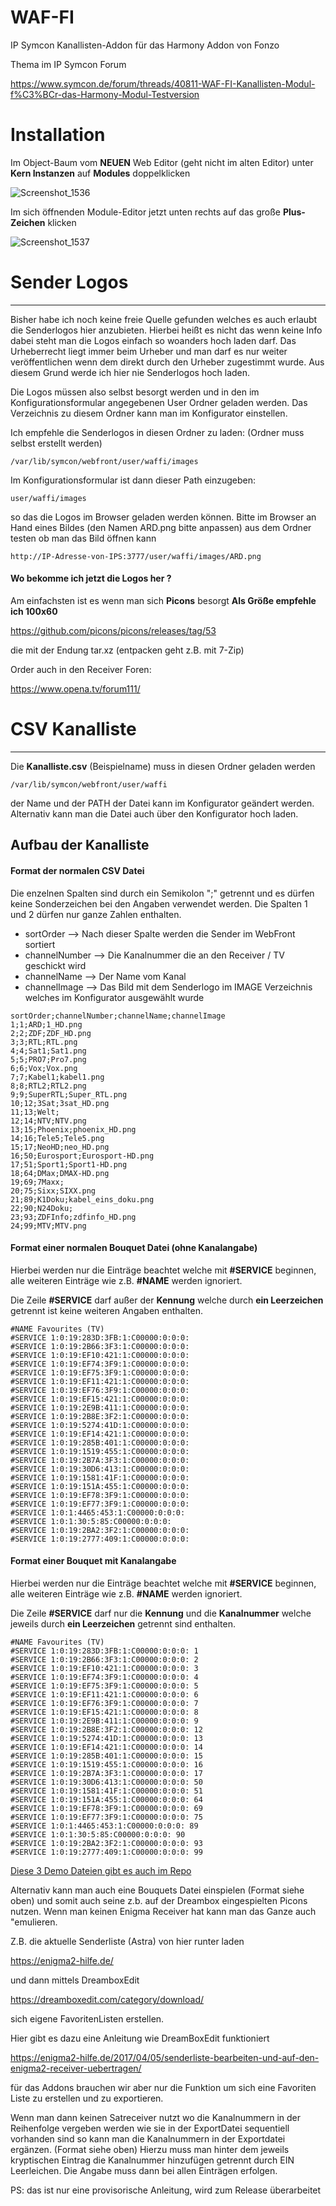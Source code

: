 # WAF-FI
IP Symcon Kanallisten-Addon für das Harmony Addon von Fonzo

Thema im IP Symcon Forum

https://www.symcon.de/forum/threads/40811-WAF-FI-Kanallisten-Modul-f%C3%BCr-das-Harmony-Modul-Testversion


# Installation

Im Object-Baum vom __NEUEN__ Web Editor (geht nicht im alten Editor) unter __Kern Instanzen__ auf __Modules__ doppelklicken

![Screenshot_1536](https://user-images.githubusercontent.com/26260572/58562438-89485600-8229-11e9-838a-2977141e324d.jpg)

Im sich öffnenden Module-Editor jetzt unten rechts auf das große __Plus-Zeichen__ klicken

![Screenshot_1537](https://user-images.githubusercontent.com/26260572/58562725-1ab7c800-822a-11e9-89e7-7153feb86fb1.jpg)



# Sender Logos
------------
Bisher habe ich noch keine freie Quelle gefunden welches es auch erlaubt die Senderlogos hier anzubieten. Hierbei heißt es nicht das wenn keine Info dabei steht man die Logos einfach so woanders hoch laden darf. Das Urheberrecht liegt immer beim Urheber und man darf es nur weiter veröffentlichen wenn dem direkt durch den Urheber zugestimmt wurde. Aus diesem Grund werde ich hier nie Senderlogos hoch laden.

Die Logos müssen also selbst besorgt werden und in den im Konfigurationsformular angegebenen User Ordner geladen werden.
Das Verzeichnis zu diesem Ordner kann man im Konfigurator einstellen.

Ich empfehle die Senderlogos in diesen Ordner zu laden: (Ordner muss selbst erstellt werden)
```
/var/lib/symcon/webfront/user/waffi/images
```
Im Konfigurationsformular ist dann dieser Path einzugeben:
```
user/waffi/images
```
so das die Logos im Browser geladen werden können.
Bitte im Browser an Hand eines Bildes (den Namen ARD.png bitte anpassen) aus dem Ordner testen ob man das Bild öffnen kann
```
http://IP-Adresse-von-IPS:3777/user/waffi/images/ARD.png
```

#### Wo bekomme ich jetzt die Logos her ?

Am einfachsten ist es wenn man sich __Picons__ besorgt
__Als Größe empfehle ich 100x60__

https://github.com/picons/picons/releases/tag/53 

die mit der Endung tar.xz (entpacken geht z.B. mit 7-Zip)

Order auch in den Receiver Foren:

https://www.opena.tv/forum111/




# CSV Kanalliste
--------------

Die __Kanalliste.csv__ (Beispielname) muss in diesen Ordner geladen werden
```
/var/lib/symcon/webfront/user/waffi
```
der Name und der PATH der Datei kann im Konfigurator geändert werden.
Alternativ kann man die Datei auch über den Konfigurator hoch laden.

## Aufbau der Kanalliste
#### Format der normalen CSV Datei

Die enzelnen Spalten sind durch ein Semikolon ";" getrennt und es dürfen keine Sonderzeichen bei den Angaben verwendet werden.
Die Spalten 1 und 2 dürfen nur ganze Zahlen enthalten.
- sortOrder --> Nach dieser Spalte werden die Sender im WebFront sortiert
- channelNumber --> Die Kanalnummer die an den Receiver / TV geschickt wird
- channelName --> Der Name vom Kanal
- channelImage --> Das Bild mit dem Senderlogo im IMAGE Verzeichnis welches im Konfigurator ausgewählt wurde

```
sortOrder;channelNumber;channelName;channelImage
1;1;ARD;1_HD.png
2;2;ZDF;ZDF_HD.png
3;3;RTL;RTL.png
4;4;Sat1;Sat1.png
5;5;PRO7;Pro7.png
6;6;Vox;Vox.png
7;7;Kabel1;kabel1.png
8;8;RTL2;RTL2.png
9;9;SuperRTL;Super_RTL.png
10;12;3Sat;3sat_HD.png
11;13;Welt;
12;14;NTV;NTV.png
13;15;Phoenix;phoenix_HD.png
14;16;Tele5;Tele5.png
15;17;NeoHD;neo_HD.png
16;50;Eurosport;Eurosport-HD.png
17;51;Sport1;Sport1-HD.png
18;64;DMax;DMAX-HD.png
19;69;7Maxx;
20;75;Sixx;SIXX.png
21;89;K1Doku;kabel_eins_doku.png
22;90;N24Doku;
23;93;ZDFInfo;zdfinfo_HD.png
24;99;MTV;MTV.png
```

#### Format einer normalen Bouquet Datei (ohne Kanalangabe)
Hierbei werden nur die Einträge beachtet welche mit __#SERVICE__ beginnen, 
alle weiteren Einträge wie z.B. __#NAME__ werden ignoriert.

Die Zeile __#SERVICE__ darf außer der __Kennung__ welche durch __ein Leerzeichen__ getrennt ist keine weiteren Angaben enthalten.
```
#NAME Favourites (TV)
#SERVICE 1:0:19:283D:3FB:1:C00000:0:0:0:
#SERVICE 1:0:19:2B66:3F3:1:C00000:0:0:0:
#SERVICE 1:0:19:EF10:421:1:C00000:0:0:0:
#SERVICE 1:0:19:EF74:3F9:1:C00000:0:0:0:
#SERVICE 1:0:19:EF75:3F9:1:C00000:0:0:0:
#SERVICE 1:0:19:EF11:421:1:C00000:0:0:0:
#SERVICE 1:0:19:EF76:3F9:1:C00000:0:0:0:
#SERVICE 1:0:19:EF15:421:1:C00000:0:0:0:
#SERVICE 1:0:19:2E9B:411:1:C00000:0:0:0:
#SERVICE 1:0:19:2B8E:3F2:1:C00000:0:0:0:
#SERVICE 1:0:19:5274:41D:1:C00000:0:0:0:
#SERVICE 1:0:19:EF14:421:1:C00000:0:0:0:
#SERVICE 1:0:19:285B:401:1:C00000:0:0:0:
#SERVICE 1:0:19:1519:455:1:C00000:0:0:0:
#SERVICE 1:0:19:2B7A:3F3:1:C00000:0:0:0:
#SERVICE 1:0:19:30D6:413:1:C00000:0:0:0:
#SERVICE 1:0:19:1581:41F:1:C00000:0:0:0:
#SERVICE 1:0:19:151A:455:1:C00000:0:0:0:
#SERVICE 1:0:19:EF78:3F9:1:C00000:0:0:0:
#SERVICE 1:0:19:EF77:3F9:1:C00000:0:0:0:
#SERVICE 1:0:1:4465:453:1:C00000:0:0:0:
#SERVICE 1:0:1:30:5:85:C00000:0:0:0:
#SERVICE 1:0:19:2BA2:3F2:1:C00000:0:0:0:
#SERVICE 1:0:19:2777:409:1:C00000:0:0:0:
```

#### Format einer Bouquet mit Kanalangabe
Hierbei werden nur die Einträge beachtet welche mit __#SERVICE__ beginnen, 
alle weiteren Einträge wie z.B. __#NAME__ werden ignoriert.

Die Zeile __#SERVICE__ darf nur die __Kennung__ und die __Kanalnummer__ welche jeweils durch __ein Leerzeichen__ getrennt sind enthalten.
```
#NAME Favourites (TV)
#SERVICE 1:0:19:283D:3FB:1:C00000:0:0:0: 1
#SERVICE 1:0:19:2B66:3F3:1:C00000:0:0:0: 2
#SERVICE 1:0:19:EF10:421:1:C00000:0:0:0: 3
#SERVICE 1:0:19:EF74:3F9:1:C00000:0:0:0: 4
#SERVICE 1:0:19:EF75:3F9:1:C00000:0:0:0: 5
#SERVICE 1:0:19:EF11:421:1:C00000:0:0:0: 6
#SERVICE 1:0:19:EF76:3F9:1:C00000:0:0:0: 7
#SERVICE 1:0:19:EF15:421:1:C00000:0:0:0: 8
#SERVICE 1:0:19:2E9B:411:1:C00000:0:0:0: 9
#SERVICE 1:0:19:2B8E:3F2:1:C00000:0:0:0: 12
#SERVICE 1:0:19:5274:41D:1:C00000:0:0:0: 13
#SERVICE 1:0:19:EF14:421:1:C00000:0:0:0: 14
#SERVICE 1:0:19:285B:401:1:C00000:0:0:0: 15
#SERVICE 1:0:19:1519:455:1:C00000:0:0:0: 16
#SERVICE 1:0:19:2B7A:3F3:1:C00000:0:0:0: 17
#SERVICE 1:0:19:30D6:413:1:C00000:0:0:0: 50
#SERVICE 1:0:19:1581:41F:1:C00000:0:0:0: 51
#SERVICE 1:0:19:151A:455:1:C00000:0:0:0: 64
#SERVICE 1:0:19:EF78:3F9:1:C00000:0:0:0: 69
#SERVICE 1:0:19:EF77:3F9:1:C00000:0:0:0: 75
#SERVICE 1:0:1:4465:453:1:C00000:0:0:0: 89
#SERVICE 1:0:1:30:5:85:C00000:0:0:0: 90
#SERVICE 1:0:19:2BA2:3F2:1:C00000:0:0:0: 93
#SERVICE 1:0:19:2777:409:1:C00000:0:0:0: 99
```

[Diese 3 Demo Dateien gibt es auch im Repo](WAF-FI/www/demo)

Alternativ kann man auch eine Bouquets Datei einspielen (Format siehe oben) und somit auch seine z.b. auf der Dreambox eingespielten Picons nutzen. 
Wenn man keinen Enigma Receiver hat kann man das Ganze auch "emulieren.

Z.B. die aktuelle Senderliste (Astra) von hier runter laden

https://enigma2-hilfe.de/

und dann mittels DreamboxEdit

https://dreamboxedit.com/category/download/

sich eigene FavoritenListen erstellen.

Hier gibt es dazu eine Anleitung wie DreamBoxEdit funktioniert

https://enigma2-hilfe.de/2017/04/05/senderliste-bearbeiten-und-auf-den-enigma2-receiver-uebertragen/

für das Addons brauchen wir aber nur die Funktion um sich eine Favoriten Liste zu erstellen und zu exportieren.

Wenn man dann keinen Satreceiver nutzt wo die Kanalnummern in der Reihenfolge vergeben werden wie sie in der ExportDatei sequentiell vorhanden sind so kann man die Kanalnummern in der Exportdatei ergänzen. (Format siehe oben) Hierzu muss man hinter dem jeweils kryptischen Eintrag die Kanalnummer hinzufügen getrennt durch EIN Leerleichen. Die Angabe muss dann bei allen Einträgen erfolgen.


PS: das ist nur eine provisorische Anleitung, wird zum Release überarbeitet
